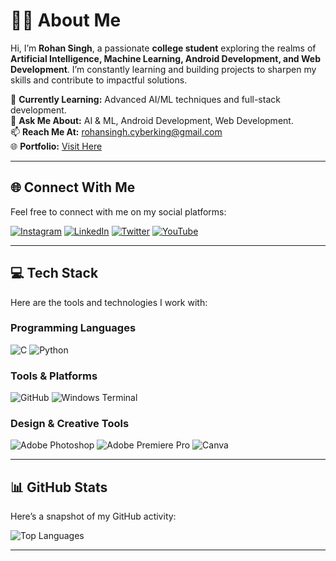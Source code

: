 # 👨‍💻 About Me  
Hi, I’m **Rohan Singh**, a passionate **college student** exploring the realms of **Artificial Intelligence, Machine Learning, Android Development, and Web Development**. I’m constantly learning and building projects to sharpen my skills and contribute to impactful solutions.  

🌱 **Currently Learning:** Advanced AI/ML techniques and full-stack development.  
💬 **Ask Me About:** AI & ML, Android Development, Web Development.  
📫 **Reach Me At:** rohansingh.cyberking@gmail.com  
🌐 **Portfolio:** [Visit Here](https://rohan2612.blogspot.com)  

---

## 🌐 Connect With Me  
Feel free to connect with me on my social platforms:  

[![Instagram](https://img.shields.io/badge/Instagram-%23E4405F.svg?style=for-the-badge&logo=instagram&logoColor=white)](https://instagram.com/rohan.singh2612)  [![LinkedIn](https://img.shields.io/badge/LinkedIn-%230077B5.svg?style=for-the-badge&logo=linkedin&logoColor=white)](https://linkedin.com/in/rohansingh2612)  [![Twitter](https://img.shields.io/badge/Twitter-%231DA1F2.svg?style=for-the-badge&logo=twitter&logoColor=white)](https://x.com/rohansingh2612)  [![YouTube](https://img.shields.io/badge/YouTube-%23FF0000.svg?style=for-the-badge&logo=youtube&logoColor=white)](https://youtube.com/@rohan.singh2612)  

---

## 💻 Tech Stack  
Here are the tools and technologies I work with:  

### Programming Languages  
![C](https://img.shields.io/badge/C-%2300599C.svg?style=for-the-badge&logo=c&logoColor=white)  ![Python](https://img.shields.io/badge/Python-3670A0?style=for-the-badge&logo=python&logoColor=ffdd54)  

### Tools & Platforms  
![GitHub](https://img.shields.io/badge/GitHub-%23121011.svg?style=for-the-badge&logo=github&logoColor=white)  ![Windows Terminal](https://img.shields.io/badge/Windows%20Terminal-%234D4D4D.svg?style=for-the-badge&logo=windows-terminal&logoColor=white)  

### Design & Creative Tools  
![Adobe Photoshop](https://img.shields.io/badge/Adobe%20Photoshop-%2331A8FF.svg?style=for-the-badge&logo=adobe%20photoshop&logoColor=white)  ![Adobe Premiere Pro](https://img.shields.io/badge/Adobe%20Premiere%20Pro-9999FF.svg?style=for-the-badge&logo=Adobe%20Premiere%20Pro&logoColor=white)  ![Canva](https://img.shields.io/badge/Canva-%2300C4CC.svg?style=for-the-badge&logo=Canva&logoColor=white)  

---

## 📊 GitHub Stats  
Here’s a snapshot of my GitHub activity:  
  
![Top Languages](https://github-readme-stats.vercel.app/api/top-langs/?username=rohansingh2612&theme=radical&hide_border=false&include_all_commits=true&count_private=true&layout=compact)  

---
